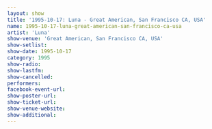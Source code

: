 ```yaml
---
layout: show
title: '1995-10-17: Luna - Great American, San Francisco CA, USA'
name: 1995-10-17-luna-great-american-san-francisco-ca-usa
artist: 'Luna'
show-venue: 'Great American, San Francisco CA, USA'
show-setlist: 
show-date: 1995-10-17
category: 1995
show-radio: 
show-lastfm: 
show-cancelled: 
performers: 
facebook-event-url: 
show-poster-url: 
show-ticket-url: 
show-venue-website: 
show-additional: 
---
```


